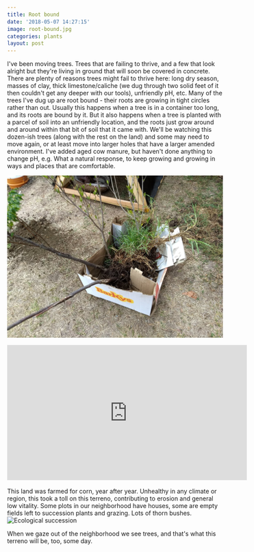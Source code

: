 ```yaml
---
title: Root bound
date: '2018-05-07 14:27:15'
image: root-bound.jpg
categories: plants
layout: post
---
```


I've been moving trees. Trees that are failing to thrive, and a few that look alright but they're living in ground that will soon be covered in concrete.
There are plenty of reasons trees might fail to thrive here: long dry season, masses of clay, thick limestone/caliche (we dug through two solid feet of it then couldn't get any deeper with our tools), unfriendly pH, etc.
Many of the trees I've dug up are root bound - their roots are growing in tight circles rather than out. Usually this happens when a tree is in a container too long, and its roots are bound by it. But it also happens when a tree is planted with a parcel of soil into an unfriendly location, and the roots just grow around and around within that bit of soil that it came with.
We'll be watching this dozen-ish trees (along with the rest on the land) and some may need to move again, or at least move into larger holes that have a larger amended environment. I've added aged cow manure, but haven't done anything to change pH, e.g.
What a natural response, to keep growing and growing in ways and places that are comfortable.

![Tree transplants](/images/tree-transplants.jpg)

<iframe width="560" height="315" src="https://www.youtube.com/embed/YVfIjLCvPis" frameborder="0" allow="autoplay; encrypted-media" allowfullscreen></iframe>

This land was farmed for corn, year after year. Unhealthy in any climate or region, this took a toll on this terreno, contributing to erosion and general low vitality. Some plots in our neighborhood have houses, some are empty fields left to succession plants and grazing. Lots of thorn bushes.
![Ecological succession](http://greenforecast.com/wp-content/uploads/2012/12/95198-036-2619E3FA1-1540x648_c.jpg)

When we gaze out of the neighborhood we see trees, and that's what this terreno will be, too, some day.